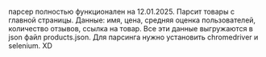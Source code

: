парсер полностью функционален на 12.01.2025. 
Парсит товары с главной страницы. Данные: имя, цена, средняя оценка пользователей, количество отзывов, ссылка на товар. 
Все эти данные выгружаются в json файл products.json.
Для парсинга нужно установить chromedriver и selenium.
XD
